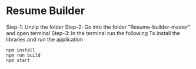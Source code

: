 # Resume Builder

Step-1: Unzip the folder
Step-2: Go into the folder "Resume-builder-master" and open terminal
Step-3: In the terminal run the following
To install the libraries and run the application

```
npm install
npm run build
npm start
```
